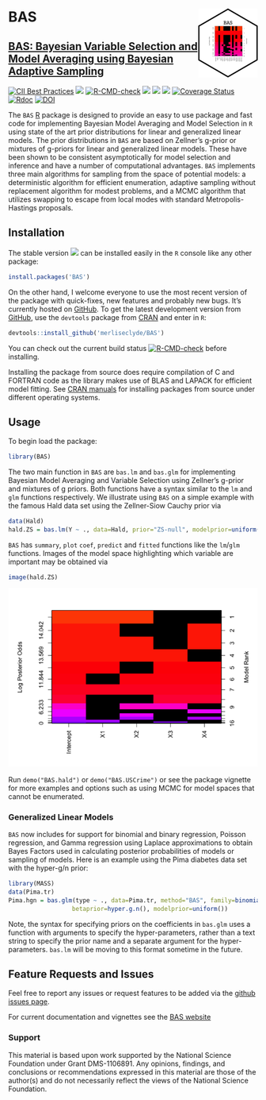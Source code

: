 
<!-- README.md is generated from README.Rmd. Please edit that file -->

# BAS <a href="http://merliseclyde.github.io/BAS/"><img src="man/figures/logo.png" align="right" height="139" alt="BAS website" /></a>

## [BAS: Bayesian Variable Selection and Model Averaging using Bayesian Adaptive Sampling](https://github.com/merliseclyde/BAS/)

[![CII Best
Practices](https://bestpractices.coreinfrastructure.org/projects/2055/badge)](https://bestpractices.coreinfrastructure.org/projects/2055)
[![](https://app.travis-ci.com/merliseclyde/BAS.svg?branch=master)](https://app.travis-ci.com/merliseclyde/BAS)
[![R-CMD-check](https://github.com/merliseclyde/BAS/workflows/R-CMD-check/badge.svg)](https://github.com/merliseclyde/BAS/actions)
[![](https://www.r-pkg.org/badges/version/BAS)](https://cran.r-project.org/package=BAS/)
[![](https://cranlogs.r-pkg.org/badges/BAS)](https://cran.r-project.org/package=BAS/)
[![](https://cranlogs.r-pkg.org/badges/grand-total/BAS)](https://cran.r-project.org/package=BAS/)
[![Coverage
Status](https://img.shields.io/codecov/c/github/merliseclyde/BAS/master.svg)](https://app.codecov.io/github/merliseclyde/BAS?branch=master)
[![Rdoc](https://api.rdocumentation.org/badges/version/BAS)](https://www.rdocumentation.org/packages/BAS/)
[![DOI](https://zenodo.org/badge/DOI/10.5281/zenodo.13770520.svg)](https://doi.org/10.5281/zenodo.13770520)

The `BAS` [R](https://www.r-project.org/) package is designed to provide
an easy to use package and fast code for implementing Bayesian Model
Averaging and Model Selection in `R` using state of the art prior
distributions for linear and generalized linear models. The prior
distributions in `BAS` are based on Zellner’s g-prior or mixtures of
g-priors for linear and generalized linear models. These have been shown
to be consistent asymptotically for model selection and inference and
have a number of computational advantages. `BAS` implements three main
algorithms for sampling from the space of potential models: a
deterministic algorithm for efficient enumeration, adaptive sampling
without replacement algorithm for modest problems, and a MCMC algorithm
that utilizes swapping to escape from local modes with standard
Metropolis-Hastings proposals.

## Installation

The stable version
[![](https://www.r-pkg.org/badges/version/BAS)](https://cran.r-project.org/package=BAS)
can be installed easily in the `R` console like any other package:

``` r
install.packages('BAS')
```

On the other hand, I welcome everyone to use the most recent version of
the package with quick-fixes, new features and probably new bugs. It’s
currently hosted on [GitHub](https://github.com/merliseclyde/BAS/). To
get the latest development version from
[GitHub](https://github.com/merliseclyde/), use the `devtools` package
from [CRAN](https://cran.r-project.org/package=devtools) and enter in
`R`:

``` r
devtools::install_github('merliseclyde/BAS')
```

You can check out the current build status
[![R-CMD-check](https://github.com/merliseclyde/BAS/actions/workflows/check-standard.yaml/badge.svg)](https://github.com/merliseclyde/BAS/actions/workflows/check-standard.yaml)
before installing.

Installing the package from source does require compilation of C and
FORTRAN code as the library makes use of BLAS and LAPACK for efficient
model fitting. See [CRAN
manuals](https://cran.r-project.org/doc/manuals/r-devel/R-admin.html)
for installing packages from source under different operating systems.

## Usage

To begin load the package:

``` r
library(BAS)
```

The two main function in `BAS` are `bas.lm` and `bas.glm` for
implementing Bayesian Model Averaging and Variable Selection using
Zellner’s g-prior and mixtures of g priors. Both functions have a syntax
similar to the `lm` and `glm` functions respectively. We illustrate
using `BAS` on a simple example with the famous Hald data set using the
Zellner-Siow Cauchy prior via

``` r
data(Hald)
hald.ZS = bas.lm(Y ~ ., data=Hald, prior="ZS-null", modelprior=uniform(), method="BAS")
```

`BAS` has `summary`, `plot` `coef`, `predict` and `fitted` functions
like the `lm`/`glm` functions. Images of the model space highlighting
which variable are important may be obtained via

``` r
image(hald.ZS)
```

![](man/figures/unnamed-chunk-3-1.png)<!-- -->

Run `demo("BAS.hald")` or `demo("BAS.USCrime")` or see the package
vignette for more examples and options such as using MCMC for model
spaces that cannot be enumerated.

### Generalized Linear Models

`BAS` now includes for support for binomial and binary regression,
Poisson regression, and Gamma regression using Laplace approximations to
obtain Bayes Factors used in calculating posterior probabilities of
models or sampling of models. Here is an example using the Pima diabetes
data set with the hyper-g/n prior:

``` r
library(MASS)
data(Pima.tr)
Pima.hgn = bas.glm(type ~ ., data=Pima.tr, method="BAS", family=binomial(),
                  betaprior=hyper.g.n(), modelprior=uniform())
```

Note, the syntax for specifying priors on the coefficients in `bas.glm`
uses a function with arguments to specify the hyper-parameters, rather
than a text string to specify the prior name and a separate argument for
the hyper-parameters. `bas.lm` will be moving to this format sometime in
the future.

## Feature Requests and Issues

Feel free to report any issues or request features to be added via the
[github issues page](https://github.com/merliseclyde/BAS/issues/).

For current documentation and vignettes see the [BAS
website](https://merliseclyde.github.io/BAS/)

### Support

This material is based upon work supported by the National Science
Foundation under Grant DMS-1106891. Any opinions, findings, and
conclusions or recommendations expressed in this material are those of
the author(s) and do not necessarily reflect the views of the National
Science Foundation.
